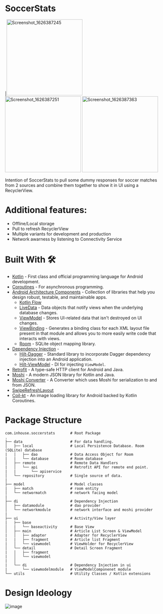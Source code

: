 # SoccerStats

|<img width="250" alt="Screenshot_1626387245" src="https://user-images.githubusercontent.com/5355440/125864716-9b0c32db-1fbf-4d3a-8e4d-868ac6e0b37c.png">
<img width="250" alt="Screenshot_1626387251" src="https://user-images.githubusercontent.com/5355440/125864725-7b46d3b8-d654-404e-b5a6-b5f3d0acdf35.png">
<img width="250" alt="Screenshot_1626387363" src="https://user-images.githubusercontent.com/5355440/125864751-7a3e8071-b00f-446b-a806-5c0cc89da031.png">

Intention of SoccerStats to pull some dummy responses for soccer matches from 2 sources and combine them together to show it in UI using a RecyclerView.

# Additional features:
  - Offline/Local storage
  - Pull to refresh RecyclerView
  - Multiple variants for development and production
  - Network awarness by listening to Connectivity Service

# Built With 🛠
- [Kotlin](https://kotlinlang.org/) - First class and official programming language for Android development.
- [Coroutines](https://kotlinlang.org/docs/reference/coroutines-overview.html) - For asynchronous programming.
- [Android Architecture Components](https://developer.android.com/topic/libraries/architecture) - Collection of libraries that help you design robust, testable, and maintainable apps.
  - [Kotlin Flow](https://developer.android.com/kotlin/flow)
  - [LiveData](https://developer.android.com/topic/libraries/architecture/livedata) - Data objects that notify views when the underlying database changes.
  - [ViewModel](https://developer.android.com/topic/libraries/architecture/viewmodel) - Stores UI-related data that isn't destroyed on UI changes. 
  - [ViewBinding](https://developer.android.com/topic/libraries/view-binding) - Generates a binding class for each XML layout file present in that module and allows you to more easily write code that interacts with views.
  - [Room](https://developer.android.com/topic/libraries/architecture/room) - SQLite object mapping library.
- [Dependency Injection](https://developer.android.com/training/dependency-injection) -
  - [Hilt-Dagger](https://dagger.dev/hilt/) - Standard library to incorporate Dagger dependency injection into an Android application.
  - [Hilt-ViewModel](https://developer.android.com/training/dependency-injection/hilt-jetpack) - DI for injecting `ViewModel`.
- [Retrofit](https://square.github.io/retrofit/) - A type-safe HTTP client for Android and Java.
- [Moshi](https://github.com/square/moshi) - A modern JSON library for Kotlin and Java.
- [Moshi Converter](https://github.com/square/retrofit/tree/master/retrofit-converters/moshi) - A Converter which uses Moshi for serialization to and from JSON.
- [SwipeRefreshLayout](https://developer.android.com/jetpack/androidx/releases/swiperefreshlayout)
- [Coil-kt](https://coil-kt.github.io/coil/) - An image loading library for Android backed by Kotlin Coroutines.

# Package Structure
    com.inhouse.soccerstats       # Root Package
    .
    ├── data                      # For data handling.
    │   ├── local                 # Local Persistence Database. Room (SQLite) database
    |   │   ├── dao               # Data Access Object for Room   
    |   |   └── database          # Room database
    │   ├── remote                # Remote Data Handlers     
    |   │   └── api               # Retrofit API for remote end point.
    |   |       └── apiservice   
    │   └── repository            # Single source of data.
    |
    ├── model                     # Model classes
    |   ├── match                 # room entity
    │   └── networmatch           # network facing model     
    |
    ├── di                        # Dependency Injection             
    │   ├── datamodule            # dao provider
    │   └── networkmodule         # network interface and moshi provider       
    |
    ├── ui                        # Activity/View layer
    |   ├── base  
    │   |   └── baseactivity      # Base View
    │   ├── main                  # Article List Screen & ViewModel
    |   │   ├── adapter           # Adapter for RecyclerView
    |   |   ├── fragment          # Article list Fragment
    |   │   └── viewmodel         # ViewHolder for RecyclerView   
    │   └── detail                # Detail Screen Fragment
    |   │   ├── fragment
    |   │   └── viewmodel
    |   │ 
    |   └── di                    # Dependency Injection in ui
    |       └── viewmodelmodule   # ViewModelComponenet module
    └── utils                     # Utility Classes / Kotlin extensions

# Design Ideology

 ![image](https://user-images.githubusercontent.com/5355440/125871454-78633ac4-36ed-4ea2-b955-6b3cbf247cbd.png)
